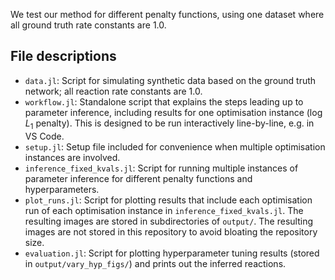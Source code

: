 We test our method for different penalty functions, using one dataset where all ground truth rate constants are $1.0$.

## File descriptions

- `data.jl`: Script for simulating synthetic data based on the ground truth network; all reaction rate constants are $1.0$.
- `workflow.jl`: Standalone script that explains the steps leading up to parameter inference, including results for one optimisation instance ($\log L_1$ penalty). This is designed to be run interactively line-by-line, e.g. in VS Code.
- `setup.jl`: Setup file included for convenience when multiple optimisation instances are involved.
- `inference_fixed_kvals.jl`: Script for running multiple instances of parameter inference for different penalty functions and hyperparameters.
- `plot_runs.jl`: Script for plotting results that include each optimisation run of each optimisation instance in `inference_fixed_kvals.jl`. The resulting images are stored in subdirectories of `output/`. The resulting images are not stored in this repository to avoid bloating the repository size.
- `evaluation.jl`: Script for plotting hyperparameter tuning results (stored in `output/vary_hyp_figs/`) and prints out the inferred reactions.
